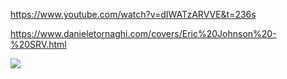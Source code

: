 https://www.youtube.com/watch?v=dIWATzARVVE&t=236s

https://www.danieletornaghi.com/covers/Eric%20Johnson%20-%20SRV.html

<img src="https://www.danieletornaghi.com/images/covers/Eric%20Johnson%20-%20SRV/01.jpg">

